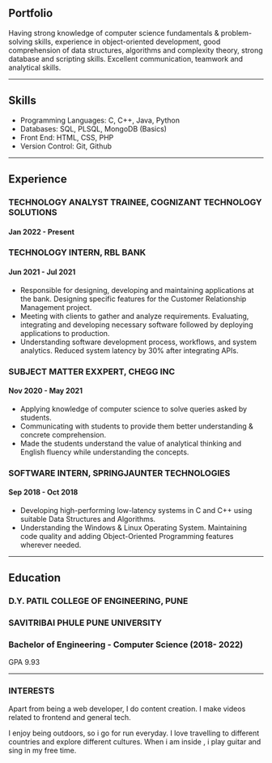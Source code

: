 ## Portfolio

Having strong knowledge of computer science fundamentals & problem-solving skills, experience in object-oriented development, good comprehension of data structures, algorithms and complexity theory, strong database and scripting skills. Excellent communication, teamwork and analytical skills.

---

## Skills

- Programming Languages: C, C++, Java, Python
- Databases: SQL, PLSQL, MongoDB (Basics)
- Front End: HTML, CSS, PHP
- Version Control: Git, Github

---

## Experience

### **TECHNOLOGY ANALYST TRAINEE**, COGNIZANT TECHNOLOGY SOLUTIONS
#### Jan 2022 - Present

### **TECHNOLOGY INTERN**, RBL BANK
#### Jun 2021 - Jul 2021

- Responsible for designing, developing and maintaining applications at the bank. Designing specific features for the Customer Relationship Management project.
- Meeting with clients to gather and analyze requirements. Evaluating, integrating and developing necessary software followed by deploying applications to production.
- Understanding software development process, workflows, and system analytics. Reduced system latency by 30% after integrating APIs.

### **SUBJECT MATTER EXXPERT**, CHEGG INC
#### Nov 2020 - May 2021

- Applying knowledge of computer science to solve queries asked by students.
- Communicating with students to provide them better understanding & concrete comprehension.
- Made the students understand the value of analytical thinking and English fluency while understanding the concepts.

### **SOFTWARE INTERN**, SPRINGJAUNTER TECHNOLOGIES
#### Sep 2018 - Oct 2018

- Developing high-performing low-latency systems in C and C++ using suitable Data Structures and Algorithms.
- Understanding the Windows & Linux Operating System. Maintaining code quality and adding Object-Oriented Programming features wherever needed.

---

## Education

### **D.Y. PATIL COLLEGE OF ENGINEERING, PUNE**
### **SAVITRIBAI PHULE PUNE UNIVERSITY**
### Bachelor of Engineering - Computer Science (2018- 2022)
GPA 9.93

---

### INTERESTS
Apart from being a web developer, I do content creation. I make videos related to frontend and general tech.

I enjoy being outdoors, so i go for run everyday. I love travelling to different countries and explore different cultures. When i am inside , i play guitar and sing in my free time.
